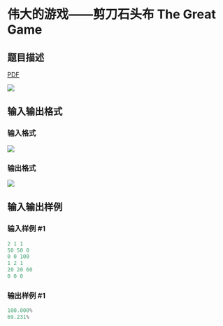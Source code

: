 # 伟大的游戏——剪刀石头布 The Great Game

## 题目描述

[problemUrl]: https://uva.onlinejudge.org/index.php?option=com_onlinejudge&Itemid=8&category=243&page=show_problem&problem=3316

[PDF](https://uva.onlinejudge.org/external/121/p12164.pdf)

![](https://cdn.luogu.com.cn/upload/vjudge_pic/UVA12164/ed4a9c723fe239046e4e0038105503835d8be70d.png)

## 输入输出格式

### 输入格式

![](https://cdn.luogu.com.cn/upload/vjudge_pic/UVA12164/4a0cb0c718176d7ec569e7d78ab93b62e349bba6.png)

### 输出格式

![](https://cdn.luogu.com.cn/upload/vjudge_pic/UVA12164/06e5fc5ea2b735c8620067db9dba14a41d93962c.png)

## 输入输出样例

### 输入样例 #1

```cpp
2 1 1
50 50 0
0 0 100
1 2 1
20 20 60
0 0 0
```


### 输出样例 #1

```cpp
100.000%
69.231%
```


